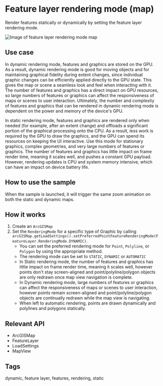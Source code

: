 # Feature layer rendering mode (map)

Render features statically or dynamically by setting the feature layer rendering mode.

![Image of feature layer rendering mode map](FeatureLayerRenderingModeMap.gif)

## Use case

In dynamic rendering mode, features and graphics are stored on the GPU. As a result, dynamic rendering mode is good for moving objects and for maintaining graphical fidelity during extent changes, since individual graphic changes can be efficiently applied directly to the GPU state. This gives the map or scene a seamless look and feel when interacting with it. The number of features and graphics has a direct impact on GPU resources, so large numbers of features or graphics can affect the responsiveness of maps or scenes to user interaction. Ultimately, the number and complexity of features and graphics that can be rendered in dynamic rendering mode is dependent on the power and memory of the device's GPU.

In static rendering mode, features and graphics are rendered only when needed (for example, after an extent change) and offloads a significant portion of the graphical processing onto the CPU. As a result, less work is required by the GPU to draw the graphics, and the GPU can spend its resources on keeping the UI interactive. Use this mode for stationary graphics, complex geometries, and very large numbers of features or graphics. The number of features and graphics has little impact on frame render time, meaning it scales well, and pushes a constant GPU payload. However, rendering updates is CPU and system memory intensive, which can have an impact on device battery life.

## How to use the sample

When the sample is launched, it will trigger the same zoom animation on both the static and dynamic maps.

## How it works

1. Create an `ArcGISMap`
2. Set the `RenderingMode` for a specific type of Graphic by calling `arcGISMap.getLoadSettings().setPreferredPointFeatureRenderingMode(FeatureLayer.RenderingMode.DYNAMIC)`.
    * You can set the preferred rendering mode for `Point`, `Polyline`, or `Polygon` by using the appropriate method.    
    * The rendering mode can be set to `STATIC`, `DYNAMIC` or `AUTOMATIC` 
    * In Static rendering mode, the number of features and graphics has little impact on frame render time, meaning it scales well, however points don't stay screen-aligned and point/polyline/polygon objects are only redrawn once map view navigation is complete.
    * In Dynamic rendering mode, large numbers of features or graphics can affect the responsiveness of maps or scenes to user interaction, however points remain screen-aligned and point/polyline/polygon objects are continually redrawn while the map view is navigating.
    * When left to automatic rendering, points are drawn dynamically and polylines and polygons statically.

## Relevant API

* ArcGISMap
* FeatureLayer
* LoadSettings
* MapView

## Tags

dynamic, feature layer, features, rendering, static
